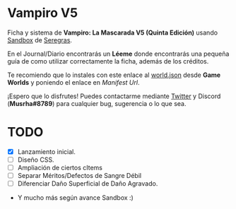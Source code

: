 # Vampiro V5
 
Ficha y sistema de **Vampiro: La Mascarada V5 (Quinta Edición)** usando [Sandbox](https://gitlab.com/rolnl/sandbox-system-builder/) de [Seregras](https://www.youtube.com/c/RolNL/).

En el Journal/Diario encontrarás un **Léeme** donde encontrarás una pequeña guía de como utilizar correctamente la ficha, además de los créditos.

Te recomiendo que lo instales con este enlace al [world.json](https://raw.githubusercontent.com/Musrha/foundry-vampirov5/master/world.json) desde **Game Worlds** y poniendo el enlace en *Manifest Url*.

¡Espero que lo disfrutes! Puedes contactarme mediante [Twitter](https://twitter.com/Musrha) y Discord (**Musrha#8789**) para cualquier bug, sugerencia o lo que sea.

# TODO
- [X] Lanzamiento inicial.
- [ ] Diseño CSS.
- [ ] Ampliación de ciertos cItems
- [ ] Separar Méritos/Defectos de Sangre Débil
- [ ] Diferenciar Daño Superficial de Daño Agravado.
- Y mucho más según avance Sandbox :)
